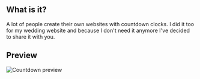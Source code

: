 ## What is it?

A lot of people create their own websites with countdown clocks. I did it too for my wedding website and because I don't need it anymore I've decided to share it with you.

## Preview

![Countdown preview](http://demos.paranoida.com/wedding/thumb.jpg)

